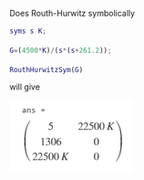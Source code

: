 Does Routh-Hurwitz symbolically

```matlab
syms s K;

G=(4500*K)/(s*(s+261.2));

RouthHurwitzSym(G)
```

will give

![img.png](img.png)


